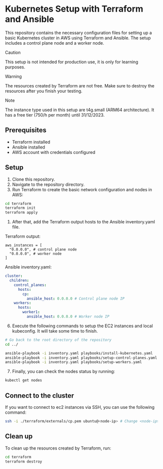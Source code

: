 # Kubernetes Setup with Terraform and Ansible

This repository contains the necessary configuration files for setting up a basic Kubernetes cluster in AWS using Terraform and Ansible. The setup includes a control plane node and a worker node.

> [!CAUTION]
>
> This setup is not intended for production use, it is only for learning purposes.

> [!WARNING]
>
> The resources created by Terraform are not free. Make sure to destroy the resources after you finish your testing.

> [!NOTE]
>
> The instance type used in this setup are t4g.small (ARM64 architecture). It has a free tier (750/h per month) until 31/12/2023.

## Prerequisites

- Terraform installed
- Ansible installed
- AWS account with credentials configured

## Setup

1. Clone this repository.
2. Navigate to the repository directory.
3. Run Terraform to create the basic network configuration and nodes in AWS:

```bash
cd terraform
terraform init
terraform apply
```

1. After that, add the Terraform output hosts to the Ansible inventory.yaml file.

Terraform output:

```
aws_instances = [
  "0.0.0.0", # control plane node
  "0.0.0.0", # worker node
]
```

Ansible inventory.yaml:

```yaml
cluster:
  children:
    control_planes:
      hosts:
        cp:
          ansible_host: 0.0.0.0 # Control plane node IP
    workers:
      hosts:
        worker1:
          ansible_host: 0.0.0.0 # Worker node IP
```

6. Execute the following commands to setup the EC2 instances and local kubeconfig. It will take some time to finish.

```bash
# Go back to the root directory of the repository
cd ../

ansible-playbook -i inventory.yaml playbooks/install-kubernetes.yaml
ansible-playbook -i inventory.yaml playbooks/setup-control-planes.yaml
ansible-playbook -i inventory.yaml playbooks/setup-workers.yaml
```

7. Finally, you can check the nodes status by running:

```bash
kubectl get nodes
```

## Connect to the cluster

If you want to connect to ec2 instances via SSH, you can use the following command:

```bash
ssh -i ./terraform/externals/cp.pem ubuntu@<node-ip> # Change <node-ip> with the node IP (from Terraform output)
```

## Clean up

To clean up the resources created by Terraform, run:

```bash
cd terraform
terraform destroy
```
